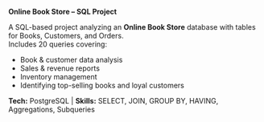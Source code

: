 **Online Book Store – SQL Project**

A SQL-based project analyzing an **Online Book Store** database with tables for Books, Customers, and Orders.  
Includes 20 queries covering:
- Book & customer data analysis
- Sales & revenue reports
- Inventory management
- Identifying top-selling books and loyal customers

**Tech:** PostgreSQL | **Skills:** SELECT, JOIN, GROUP BY, HAVING, Aggregations, Subqueries

